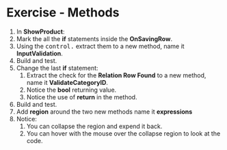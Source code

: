 ﻿# Exercise - Methods

1.	In **ShowProduct**:  
2.	Mark the all the **if** statements inside the **OnSavingRow**.
3.  Using the <kbd>control</kbd><kbd>.</kbd> extract them to a new method, name it **InputValidation**.  
4.	Build and test.
5.  Change the last **if** statement:  
    1. Extract the check for the **Relation Row Found** to a new method, name it **ValidateCategoryID**.
    2. Notice the **bool** returning value.
    3. Notice the use of **return** in the method.
6.	Build and test.
7.  Add **region** around the two new methods name it **expressions**
8.  Notice:
    1. You can collapse the region and expend it back.
    2. You can hover with the mouse over the collapse region to look at the code.